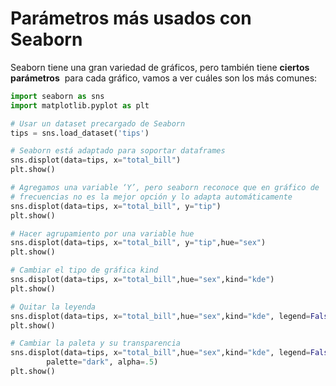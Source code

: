 # Parámetros más usados con Seaborn

Seaborn tiene una gran variedad de gráficos, pero también tiene **ciertos parámetros**
 para cada gráfico, vamos a ver cuáles son los más comunes:

```python
import seaborn as sns
import matplotlib.pyplot as plt

# Usar un dataset precargado de Seaborn
tips = sns.load_dataset('tips')

# Seaborn está adaptado para soportar dataframes
sns.displot(data=tips, x="total_bill")
plt.show()

# Agregamos una variable ‘Y’, pero seaborn reconoce que en gráfico de 
# frecuencias no es la mejor opción y lo adapta automáticamente
sns.displot(data=tips, x="total_bill", y="tip")
plt.show()

# Hacer agrupamiento por una variable hue
sns.displot(data=tips, x="total_bill", y="tip",hue="sex")
plt.show()

# Cambiar el tipo de gráfica kind
sns.displot(data=tips, x="total_bill",hue="sex",kind="kde")
plt.show()

# Quitar la leyenda
sns.displot(data=tips, x="total_bill",hue="sex",kind="kde", legend=False)
plt.show()

# Cambiar la paleta y su transparencia
sns.displot(data=tips, x="total_bill",hue="sex",kind="kde", legend=False, 
		palette="dark", alpha=.5)
plt.show()
```